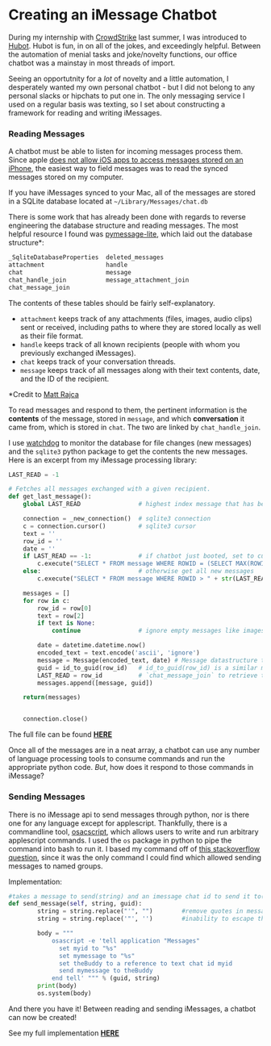 # Creating an iMessage Chatbot
During my internship with [CrowdStrike](https://crowdstrike.com) last summer, I was introduced to [Hubot](https://hubot.github.com/). Hubot is fun, in on all of the jokes, and exceedingly helpful. Between the automation of menial tasks and joke/novelty functions, our office chatbot was a mainstay in most threads of import.

Seeing an opportutnity for a *lot* of novelty and a little automation, I desperately wanted my own personal chatbot - but I did not belong to any personal slacks or hipchats to put one in. The only messaging service I used on a regular basis was texting, so I set about constructing a framework for reading and writing iMessages.

### Reading Messages

A chatbot must be able to listen for incoming messages process them. Since apple [does not allow iOS apps to access messages stored on an iPhone](https://stackoverflow.com/questions/28399777/read-sms-using-swift), the easiest way to field messages was to read the synced messages stored on my computer.

If you have iMessages synced to your Mac, all of the messages are stored in a SQLite database located at `~/Library/Messages/chat.db`

There is some work that has already been done with regards to reverse engineering the database structure and reading messages. The most helpful resource I found was [pymessage-lite](https://github.com/mattrajca/pymessage-lite), which laid out the database structure*:

``` bash
_SqliteDatabaseProperties  deleted_messages         
attachment                 handle                   
chat                       message                  
chat_handle_join           message_attachment_join  
chat_message_join
```

The contents of these tables should be fairly self-explanatory.

- `attachment` keeps track of any attachments (files, images, audio clips) sent or received, including paths to where they are stored locally as well as their file format.
- `handle` keeps track of all known recipients (people with whom you previously exchanged iMessages).
- `chat` keeps track of your conversation threads.
- `message` keeps track of all messages along with their text contents, date, and the ID of the recipient.

\*Credit to [Matt Rajca](https://github.com/mattrajca)

To read messages and respond to them, the pertinent information is the **contents** of the message, stored in `message`, and which **conversation** it came from, which is stored in `chat`. The two are linked by `chat_handle_join`.

I use [watchdog](https://pythonhosted.org/watchdog/) to monitor the database for file changes (new messages) and the `sqlite3` python package to get the contents the new messages. Here is an excerpt from my iMessage processing library:

``` python
LAST_READ = -1

# Fetches all messages exchanged with a given recipient.
def get_last_message():
	global LAST_READ                # highest index message that has been read

	connection = _new_connection()  # sqlite3 connection
	c = connection.cursor()         # sqlite3 cursor
	text = ''
	row_id = ''
	date = ''
	if LAST_READ == -1:             # if chatbot just booted, set to current max
		c.execute("SELECT * FROM message WHERE ROWID = (SELECT MAX(ROWID) FROM message)")
	else:                           # otherwise get all new messages
		c.execute("SELECT * FROM message WHERE ROWID > " + str(LAST_READ))

	messages = []
	for row in c:
		row_id = row[0]
		text = row[2]
		if text is None:
			continue                # ignore empty messages like images

		date = datetime.datetime.now()
		encoded_text = text.encode('ascii', 'ignore')
		message = Message(encoded_text, date) # Message datastructure to keep time and message
		guid = id_to_guid(row_id)   # id_to_guid(row_id) is a similar method using
		LAST_READ = row_id          # `chat_message_join` to retrieve the number from `chat
		messages.append([message, guid])

	return(messages)


	connection.close()
```
The full file can be found [**HERE**](https://github.com/MayerDaniel/edgar/blob/master/imessage.py)


Once all of the messages are in a neat array, a chatbot can use any number of language processing tools to consume commands and run the appropriate python code. *But*, how does it respond to those commands in iMessage?

### Sending Messages
There is no iMessage api to send messages through python, nor is there one for any language except for applescript. Thankfully, there is a commandline tool, [osacscript](https://ss64.com/osx/osascript.html), which allows users to write and run arbitrary applescript commands. I used the `os` package in python to pipe the command into bash to run it. I based my command off of [this stackoverflow question](https://stackoverflow.com/questions/44852939/send-imessage-to-group-chat), since it was the only command I could find which allowed sending messages to named groups.

Implementation:
``` python
#takes a message to send(string) and an imessage chat id to send it to(guid)
def send_message(self, string, guid):
        string = string.replace("'", "")        #remove quotes in message due to
        string = string.replace('"', '')        #inability to escape them in command.    

        body = """
            osascript -e 'tell application "Messages"
              set myid to "%s"
              set mymessage to "%s"
              set theBuddy to a reference to text chat id myid
              send mymessage to theBuddy
            end tell' """ % (guid, string)
        print(body)
        os.system(body)
```

And there you have it! Between reading and sending iMessages, a chatbot can now be created!

See my full implementation [**HERE**](https://github.com/MayerDaniel/edgar)
